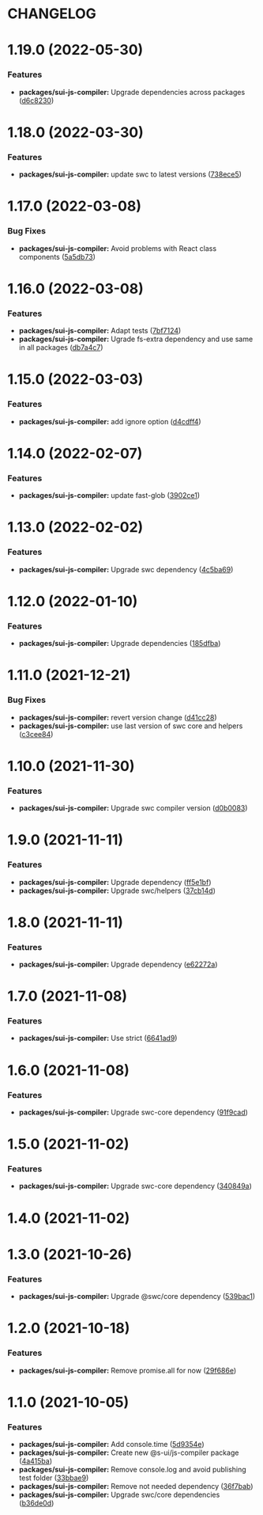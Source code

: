 # CHANGELOG

# 1.19.0 (2022-05-30)


### Features

* **packages/sui-js-compiler:** Upgrade dependencies across packages ([d6c8230](https://github.com/SUI-Components/sui/commit/d6c82302242aee0ab86eef2a43c7eb59ff55ba3b))



# 1.18.0 (2022-03-30)


### Features

* **packages/sui-js-compiler:** update swc to latest versions ([738ece5](https://github.com/SUI-Components/sui/commit/738ece5596707d9cc23e775680261a02a1af01da))



# 1.17.0 (2022-03-08)


### Bug Fixes

* **packages/sui-js-compiler:** Avoid problems with React class components ([5a5db73](https://github.com/SUI-Components/sui/commit/5a5db732260e116707b29519f087ea7148907f92))



# 1.16.0 (2022-03-08)


### Features

* **packages/sui-js-compiler:** Adapt tests ([7bf7124](https://github.com/SUI-Components/sui/commit/7bf71241aac305b5e22fb62b4eff50963a2955e6))
* **packages/sui-js-compiler:** Ugrade fs-extra dependency and use same in all packages ([db7a4c7](https://github.com/SUI-Components/sui/commit/db7a4c73fe17570273307849081bc89e7d12ed4d))



# 1.15.0 (2022-03-03)


### Features

* **packages/sui-js-compiler:** add ignore option ([d4cdff4](https://github.com/SUI-Components/sui/commit/d4cdff467db581bcbd08ec3a9a2543e6b76265d3))



# 1.14.0 (2022-02-07)


### Features

* **packages/sui-js-compiler:** update fast-glob ([3902ce1](https://github.com/SUI-Components/sui/commit/3902ce1c2d3a66d95028f28985e654022b42ac32))



# 1.13.0 (2022-02-02)


### Features

* **packages/sui-js-compiler:** Upgrade swc dependency ([4c5ba69](https://github.com/SUI-Components/sui/commit/4c5ba697079112d8504986d72a2a4850a7902c18))



# 1.12.0 (2022-01-10)


### Features

* **packages/sui-js-compiler:** Upgrade dependencies ([185dfba](https://github.com/SUI-Components/sui/commit/185dfba31e665c27df8ec478562e680097f79309))



# 1.11.0 (2021-12-21)


### Bug Fixes

* **packages/sui-js-compiler:** revert version change ([d41cc28](https://github.com/SUI-Components/sui/commit/d41cc28f8d5e4cd76280ed7a39713e7fc6e4fd8f))
* **packages/sui-js-compiler:** use last version of swc core and helpers ([c3cee84](https://github.com/SUI-Components/sui/commit/c3cee8459c0f2eace6d5e32eecb5945f11b15d6f))



# 1.10.0 (2021-11-30)


### Features

* **packages/sui-js-compiler:** Upgrade swc compiler version ([d0b0083](https://github.com/SUI-Components/sui/commit/d0b0083a57aab9358b2a455bf2279fa3af3f6260))



# 1.9.0 (2021-11-11)


### Features

* **packages/sui-js-compiler:** Upgrade dependency ([ff5e1bf](https://github.com/SUI-Components/sui/commit/ff5e1bf681935e5fd85ff151eee29e3583dc3226))
* **packages/sui-js-compiler:** Upgrade swc/helpers ([37cb14d](https://github.com/SUI-Components/sui/commit/37cb14d60f905324d62c2a57bfb4c822d5c8a72a))



# 1.8.0 (2021-11-11)


### Features

* **packages/sui-js-compiler:** Upgrade dependency ([e62272a](https://github.com/SUI-Components/sui/commit/e62272a430de57716da12701acd3e33c2e23f14d))



# 1.7.0 (2021-11-08)


### Features

* **packages/sui-js-compiler:** Use strict ([6641ad9](https://github.com/SUI-Components/sui/commit/6641ad98a71c707e698c9428358cfb22ad202583))



# 1.6.0 (2021-11-08)


### Features

* **packages/sui-js-compiler:** Upgrade swc-core dependency ([91f9cad](https://github.com/SUI-Components/sui/commit/91f9cad777d7f929d7a75c7f42c83533bfd9c4c5))



# 1.5.0 (2021-11-02)


### Features

* **packages/sui-js-compiler:** Upgrade swc-core dependency ([340849a](https://github.com/SUI-Components/sui/commit/340849adc55654c0527a85064789c464c77e7f34))



# 1.4.0 (2021-11-02)



# 1.3.0 (2021-10-26)


### Features

* **packages/sui-js-compiler:** Upgrade @swc/core dependency ([539bac1](https://github.com/SUI-Components/sui/commit/539bac1c20043d9e39342eda3de34b88699a29dd))



# 1.2.0 (2021-10-18)


### Features

* **packages/sui-js-compiler:** Remove promise.all for now ([29f686e](https://github.com/SUI-Components/sui/commit/29f686e40edbbbfb680f2d0180e357b238ed2f8b))



# 1.1.0 (2021-10-05)


### Features

* **packages/sui-js-compiler:** Add console.time ([5d9354e](https://github.com/SUI-Components/sui/commit/5d9354ee3f60954836c17db70c30f1b0f9213bc7))
* **packages/sui-js-compiler:** Create new @s-ui/js-compiler package ([4a415ba](https://github.com/SUI-Components/sui/commit/4a415ba3c92bd7348268d0d3a88a98a098dea387))
* **packages/sui-js-compiler:** Remove console.log and avoid publishing test folder ([33bbae9](https://github.com/SUI-Components/sui/commit/33bbae9616cc28b19a701f0c5371375ba1e821b4))
* **packages/sui-js-compiler:** Remove not needed dependency ([36f7bab](https://github.com/SUI-Components/sui/commit/36f7babc3be84f6ee0da623b847d501bf3db2ae9))
* **packages/sui-js-compiler:** Upgrade swc/core dependencies ([b36de0d](https://github.com/SUI-Components/sui/commit/b36de0d8fafb67a7628afb19042f9d61d1710cb4))



